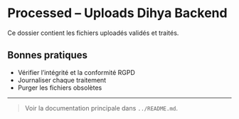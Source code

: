 # Processed – Uploads Dihya Backend

Ce dossier contient les fichiers uploadés validés et traités.

## Bonnes pratiques
- Vérifier l’intégrité et la conformité RGPD
- Journaliser chaque traitement
- Purger les fichiers obsolètes

---

> Voir la documentation principale dans `../README.md`.
